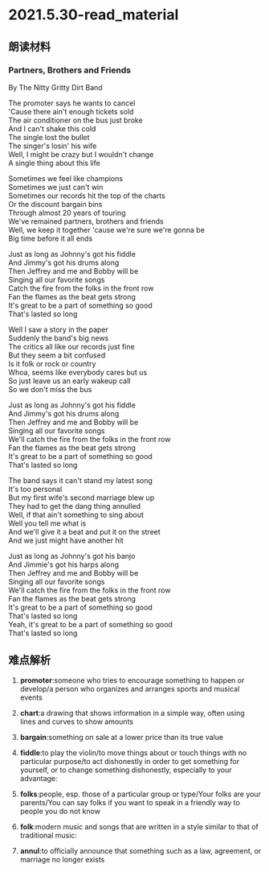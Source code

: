 # 2021.5.30-read_material

## 朗读材料

### Partners, Brothers and Friends

By The Nitty Gritty Dirt Band     
     
The promoter says he wants to cancel     
'Cause there ain't enough tickets sold     
The air conditioner on the bus just broke     
And I can't shake this cold     
The single lost the bullet     
The singer's losin' his wife     
Well, I might be crazy but I wouldn't change     
A single thing about this life     
     
Sometimes we feel like champions     
Sometimes we just can't win     
Sometimes our records hit the top of the charts     
Or the discount bargain bins     
Through almost 20 years of touring     
We've remained partners, brothers and friends     
Well, we keep it together 'cause we're sure we're gonna be     
Big time before it all ends     
     
Just as long as Johnny's got his fiddle     
And Jimmy's got his drums along     
Then Jeffrey and me and Bobby will be     
Singing all our favorite songs     
Catch the fire from the folks in the front row     
Fan the flames as the beat gets strong     
It's great to be a part of something so good     
That's lasted so long     
     
Well I saw a story in the paper     
Suddenly the band's big news     
The critics all like our records just fine     
But they seem a bit confused     
Is it folk or rock or country     
Whoa, seems like everybody cares but us     
So just leave us an early wakeup call     
So we don't miss the bus     
     
Just as long as Johnny's got his fiddle     
And Jimmy's got his drums along     
Then Jeffrey and me and Bobby will be     
Singing all our favorite songs     
We'll catch the fire from the folks in the front row     
Fan the flames as the beat gets strong     
It's great to be a part of something so good     
That's lasted so long     
     
The band says it can't stand my latest song     
It's too personal     
But my first wife's second marriage blew up     
They had to get the dang thing annulled     
Well, if that ain't something to sing about     
Well you tell me what is     
And we'll give it a beat and put it on the street     
And we just might have another hit     
     
Just as long as Johnny's got his banjo     
And Jimmie's got his harps along     
Then Jeffrey and me and Bobby will be     
Singing all our favorite songs     
We'll catch the fire from the folks in the front row     
Fan the flames as the beat gets strong     
It's great to be a part of something so good     
That's lasted so long     
Yeah, it's great to be a part of something so good     
That's lasted so long     
## 难点解析
1. **promoter**:someone who tries to encourage something to happen or develop/a person who organizes and arranges sports and musical events
2. **chart**:a drawing that shows information in a simple way, often using lines and curves to show amounts
3. **bargain**:something on sale at a lower price than its true value

4. **fiddle**:to play the violin/to move things about or touch things with no particular purpose/to act dishonestly in order to get something for yourself, or to change something dishonestly, especially to your advantage:
5. **folks**:people, esp. those of a particular group or type/Your folks are your parents/You can say folks if you want to speak in a friendly way to people you do not know

6. **folk**:modern music and songs that are written in a style similar to that of traditional music:

7. **annul**:to officially announce that something such as a law, agreement, or marriage no longer exists